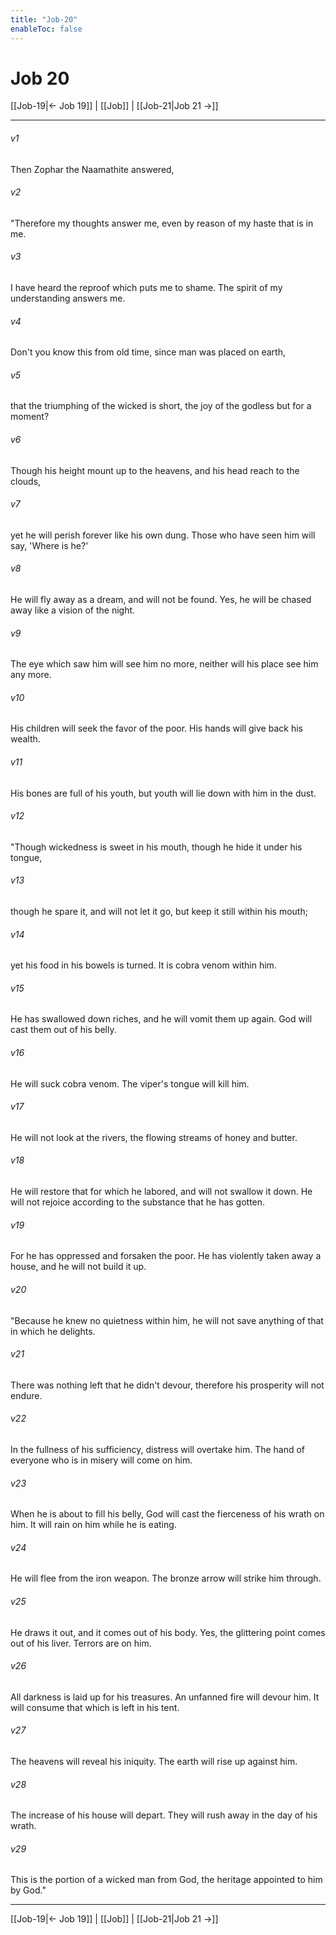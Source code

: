 ```yaml
---
title: "Job-20"
enableToc: false
---
```

# Job 20

[[Job-19|← Job 19]] | [[Job]] | [[Job-21|Job 21 →]]
***



###### v1 
Then Zophar the Naamathite answered, 

###### v2 
"Therefore my thoughts answer me, even by reason of my haste that is in me. 

###### v3 
I have heard the reproof which puts me to shame. The spirit of my understanding answers me. 

###### v4 
Don't you know this from old time, since man was placed on earth, 

###### v5 
that the triumphing of the wicked is short, the joy of the godless but for a moment? 

###### v6 
Though his height mount up to the heavens, and his head reach to the clouds, 

###### v7 
yet he will perish forever like his own dung. Those who have seen him will say, 'Where is he?' 

###### v8 
He will fly away as a dream, and will not be found. Yes, he will be chased away like a vision of the night. 

###### v9 
The eye which saw him will see him no more, neither will his place see him any more. 

###### v10 
His children will seek the favor of the poor. His hands will give back his wealth. 

###### v11 
His bones are full of his youth, but youth will lie down with him in the dust. 

###### v12 
"Though wickedness is sweet in his mouth, though he hide it under his tongue, 

###### v13 
though he spare it, and will not let it go, but keep it still within his mouth; 

###### v14 
yet his food in his bowels is turned. It is cobra venom within him. 

###### v15 
He has swallowed down riches, and he will vomit them up again. God will cast them out of his belly. 

###### v16 
He will suck cobra venom. The viper's tongue will kill him. 

###### v17 
He will not look at the rivers, the flowing streams of honey and butter. 

###### v18 
He will restore that for which he labored, and will not swallow it down. He will not rejoice according to the substance that he has gotten. 

###### v19 
For he has oppressed and forsaken the poor. He has violently taken away a house, and he will not build it up. 

###### v20 
"Because he knew no quietness within him, he will not save anything of that in which he delights. 

###### v21 
There was nothing left that he didn't devour, therefore his prosperity will not endure. 

###### v22 
In the fullness of his sufficiency, distress will overtake him. The hand of everyone who is in misery will come on him. 

###### v23 
When he is about to fill his belly, God will cast the fierceness of his wrath on him. It will rain on him while he is eating. 

###### v24 
He will flee from the iron weapon. The bronze arrow will strike him through. 

###### v25 
He draws it out, and it comes out of his body. Yes, the glittering point comes out of his liver. Terrors are on him. 

###### v26 
All darkness is laid up for his treasures. An unfanned fire will devour him. It will consume that which is left in his tent. 

###### v27 
The heavens will reveal his iniquity. The earth will rise up against him. 

###### v28 
The increase of his house will depart. They will rush away in the day of his wrath. 

###### v29 
This is the portion of a wicked man from God, the heritage appointed to him by God."

***
[[Job-19|← Job 19]] | [[Job]] | [[Job-21|Job 21 →]]
